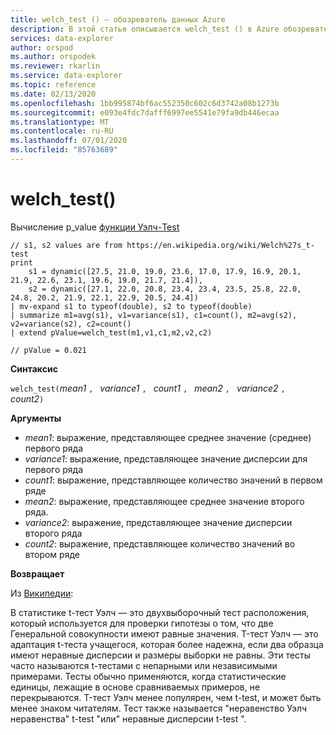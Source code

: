 ```yaml
---
title: welch_test () — обозреватель данных Azure
description: В этой статье описывается welch_test () в Azure обозреватель данных.
services: data-explorer
author: orspod
ms.author: orspodek
ms.reviewer: rkarlin
ms.service: data-explorer
ms.topic: reference
ms.date: 02/13/2020
ms.openlocfilehash: 1bb995874bf6ac552350c602c6d3742a08b1273b
ms.sourcegitcommit: e093e4fdc7dafff6997ee5541e79fa9db446ecaa
ms.translationtype: MT
ms.contentlocale: ru-RU
ms.lasthandoff: 07/01/2020
ms.locfileid: "85763689"
---
```

# <a name="welch_test"></a>welch_test()

Вычисление p_value [функции Уэлч-Test](https://en.wikipedia.org/wiki/Welch%27s_t-test)

```kusto
// s1, s2 values are from https://en.wikipedia.org/wiki/Welch%27s_t-test
print
    s1 = dynamic([27.5, 21.0, 19.0, 23.6, 17.0, 17.9, 16.9, 20.1, 21.9, 22.6, 23.1, 19.6, 19.0, 21.7, 21.4]),
    s2 = dynamic([27.1, 22.0, 20.8, 23.4, 23.4, 23.5, 25.8, 22.0, 24.8, 20.2, 21.9, 22.1, 22.9, 20.5, 24.4])
| mv-expand s1 to typeof(double), s2 to typeof(double)
| summarize m1=avg(s1), v1=variance(s1), c1=count(), m2=avg(s2), v2=variance(s2), c2=count()
| extend pValue=welch_test(m1,v1,c1,m2,v2,c2)

// pValue = 0.021
```

**Синтаксис**

`welch_test(`*mean1* `, ` *variance1* `, ` *count1* `, ` *mean2* `, ` *variance2* `, ` *count2*`)`

**Аргументы**

* *mean1*: выражение, представляющее среднее значение (среднее) первого ряда
* *variance1*: выражение, представляющее значение дисперсии для первого ряда
* *count1*: выражение, представляющее количество значений в первом ряде
* *mean2*: выражение, представляющее среднее значение второго ряда.
* *variance2*: выражение, представляющее значение дисперсии второго ряда
* *count2*: выражение, представляющее количество значений во втором ряде

**Возвращает**

Из [Википедии](https://en.wikipedia.org/wiki/Welch%27s_t-test):

В статистике t-тест Уэлч — это двухвыборочный тест расположения, который используется для проверки гипотезы о том, что две Генеральной совокупности имеют равные значения. T-тест Уэлч — это адаптация t-теста учащегося, которая более надежна, если два образца имеют неравные дисперсии и размеры выборки не равны. Эти тесты часто называются t-тестами с непарными или независимыми примерами. Тесты обычно применяются, когда статистические единицы, лежащие в основе сравниваемых примеров, не перекрываются. T-тест Уэлч менее популярен, чем t-test, и может быть менее знаком читателям. Тест также называется "неравенство Уэлч неравенства" t-test "или" неравные дисперсии t-test ".
